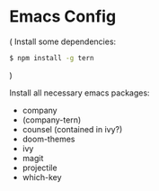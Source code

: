 # Emacs Config

(
Install some dependencies:

```bash
$ npm install -g tern
```
)

Install all necessary emacs packages:

* company
* (company-tern)
* counsel (contained in ivy?)
* doom-themes
* ivy
* magit
* projectile
* which-key
